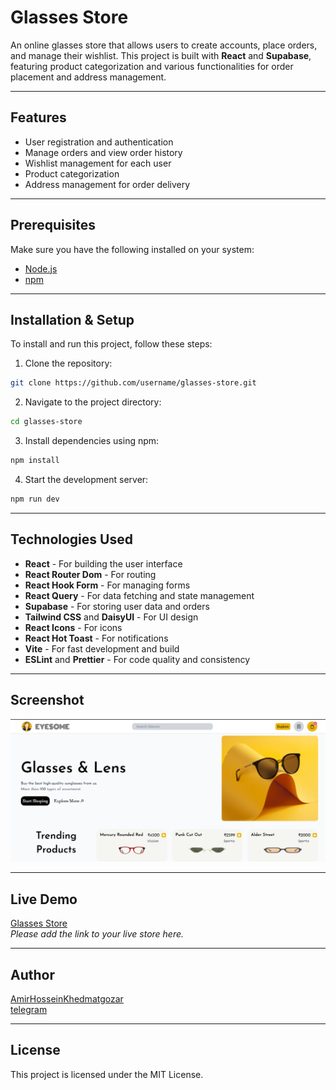# Glasses Store

An online glasses store that allows users to create accounts, place orders, and manage their wishlist. This project is built with **React** and **Supabase**, featuring product categorization and various functionalities for order placement and address management.

---

## Features

- User registration and authentication
- Manage orders and view order history
- Wishlist management for each user
- Product categorization
- Address management for order delivery

---

## Prerequisites

Make sure you have the following installed on your system:

- [Node.js](https://nodejs.org)
- [npm](https://www.npmjs.com)

---

## Installation & Setup

To install and run this project, follow these steps:

1. Clone the repository:

```bash
git clone https://github.com/username/glasses-store.git
```

2. Navigate to the project directory:

```bash
cd glasses-store
```

3. Install dependencies using npm:

```bash
npm install
```

4. Start the development server:

```bash
npm run dev
```

---

## Technologies Used

- **React** - For building the user interface
- **React Router Dom** - For routing
- **React Hook Form** - For managing forms
- **React Query** - For data fetching and state management
- **Supabase** - For storing user data and orders
- **Tailwind CSS** and **DaisyUI** - For UI design
- **React Icons** - For icons
- **React Hot Toast** - For notifications
- **Vite** - For fast development and build
- **ESLint** and **Prettier** - For code quality and consistency

---

## Screenshot

![project-overview](/public/project-overview.png)

---

## Live Demo

[Glasses Store](#)  
_Please add the link to your live store here._

---

## Author

[AmirHosseinKhedmatgozar](https://github.com/AmirHosseinKhedmatgozar)  
[telegram](https://t.me/amirkh21)

---

## License

This project is licensed under the MIT License.
